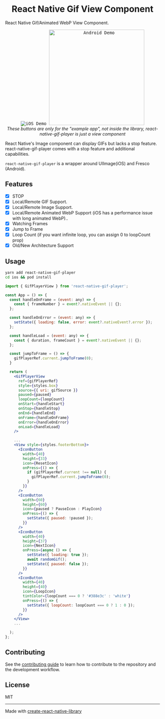 <h1 align="center">
  React Native Gif View Component
</h1>

React Native Gif/Animated WebP View Component.

</div>
<p align="center" >
  <kbd>
    <img
      src="https://github.com/ysfzrn/react-native-gif-player/blob/main/assets/recordiOS.gif?raw=true"
      title="iOS Demo"
      float="left"
    >
  </kbd>
  <kbd>
    <img
      src="https://github.com/ysfzrn/react-native-gif-player/blob/main/assets/recordAndroid.gif?raw=true"
      title="Android Demo"
      float="right"
      width=310
    >
  </kbd>
  <br>
  <em>These buttons are only for the "example app", not inside the library, react-native-gif-player is just a view component</em>
</p>

React Native's Image component can display GIFs but lacks a stop feature. react-native-gif-player comes with a stop feature and additional capabilities.

`react-native-gif-player` is a wrapper around UIImage(iOS) and Fresco (Android).

## Features

- [x] STOP
- [x] Local/Remote GIF Support.
- [x] Local/Remote Image Support.
- [x] Local/Remote Animated WebP Support (iOS has a performance issue with long animated WebP)..
- [x] Watching Frames
- [x] Jump to Frame
- [x] Loop Count (if you want infinite loop, you can assign 0 to loopCount prop)
- [x] Old/New Architecture Support

## Usage

```bash
yarn add react-native-gif-player
cd ios && pod install
```

```jsx
import { GifPlayerView } from 'react-native-gif-player';

const App = () => {
  const handleOnFrame = (event: any) => {
    const { frameNumber } = event?.nativeEvent || {};
  };

  const handleOnError = (event: any) => {
    setState({ loading: false, error: event?.nativeEvent?.error });
  };

  const handleLoad = (event: any) => {
    const { duration, frameCount } = event?.nativeEvent || {};
  };

  const jumpToFrame = () => {
    gifPlayerRef.current.jumpToFrame(0);
  }

  return (
    <GifPlayerView
      ref={gifPlayerRef}
      style={styles.box}
      source={{ uri: gifSource }}
      paused={paused}
      loopCount={loopCount}
      onStart={handleStart}
      onStop={handleStop}
      onEnd={handleEnd}
      onFrame={handleOnFrame}
      onError={handleOnError}
      onLoad={handleLoad}
    />

    ...
    <View style={styles.footerBottom}>
      <IconButton
        width={40}
        height={33}
        icon={ResetIcon}
        onPress={() => {
          if (gifPlayerRef.current !== null) {
            gifPlayerRef.current.jumpToFrame(0);
          }
        }}
      />
      <IconButton
        width={60}
        height={60}
        icon={paused ? PauseIcon : PlayIcon}
        onPress={() => {
          setState({ paused: !paused });
        }}
      />
      <IconButton
        width={40}
        height={37}
        icon={NextIcon}
        onPress={async () => {
          setState({ loading: true });
          await randomGif();
          setState({ paused: false });
        }}
      />
      <IconButton
        width={40}
        height={40}
        icon={LoopIcon}
        tintColor={loopCount === 0 ? '#388e3c' : 'white'}
        onPress={() => {
          setState({ loopCount: loopCount === 0 ? 1 : 0 });
        }}
      />
    </View>
    ...

  );
};
```

## Contributing

See the [contributing guide](CONTRIBUTING.md) to learn how to contribute to the repository and the development workflow.

## License

MIT

---

Made with [create-react-native-library](https://github.com/callstack/react-native-builder-bob)
